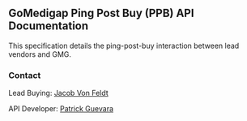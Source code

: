 ## GoMedigap Ping Post Buy (PPB) API Documentation

This specification details the ping-post-buy interaction between lead vendors and GMG.  

### Contact
Lead Buying: [Jacob Von Feldt](jacob.vonfeldt@gomedigap.com)

API Developer: [Patrick Guevara](patrick.guevara@gomedigap.com)